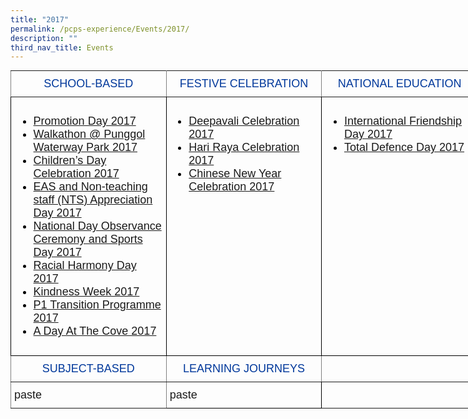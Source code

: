 ```yaml
---
title: "2017"
permalink: /pcps-experience/Events/2017/
description: ""
third_nav_title: Events
---
```

<style type="text/css">
.tg  {border-collapse:collapse;border-spacing:0;margin:0px auto;}
.tg td{border-color:black;border-style:solid;border-width:1px;font-family:Arial, sans-serif;font-size:14px;
  overflow:hidden;padding:10px 5px;word-break:normal;}
.tg th{border-color:black;border-style:solid;border-width:1px;font-family:Arial, sans-serif;font-size:14px;
  font-weight:normal;overflow:hidden;padding:10px 5px;word-break:normal;}
.tg .tg-wk4u{border-color:inherit;color:#00389b;font-size:18px;text-align:center;vertical-align:middle}
.tg .tg-3c46{border-color:#000000;color:#000000;font-size:18px;text-align:left;vertical-align:top}
.tg .tg-b94i{border-color:inherit;color:#00389B;font-size:18px;text-align:center;vertical-align:middle}
.tg .tg-fuxe{border-color:inherit;font-size:18px;text-align:left;vertical-align:top}
.tg .tg-nx8p{font-size:18px;text-align:left;vertical-align:top}
</style>
<table class="tg" style="undefined;table-layout: fixed; width: 748px">
<colgroup>
<col style="width: 249px">
<col style="width: 249px">
<col style="width: 250px">
</colgroup>
<tbody>
  <tr>
    <td class="tg-wk4u">SCHOOL-BASED</td>
    <td class="tg-wk4u">FESTIVE CELEBRATION</td>
    <td class="tg-wk4u">NATIONAL EDUCATION</td>
  </tr>
  <tr>
    <td class="tg-3c46"><ul>
<li><a href="https://punggolcovepri.moe.edu.sg/pcps-experience/events/2017/school-based/promotion-day-2017">Promotion Day 2017</a></li>
<li><a href="https://punggolcovepri.moe.edu.sg/pcps-experience/events/2017/school-based/walkathon-at-punggol-waterway-park">Walkathon @ Punggol Waterway Park 2017</a></li>
<li><a href="https://punggolcovepri.moe.edu.sg/pcps-experience/events/2017/school-based/children-s-day-celebration-2017">Children&rsquo;s Day Celebration 2017</a></li>
<li><a href="https://punggolcovepri.moe.edu.sg/pcps-experience/events/2017/school-based/eas-and-non-teaching-staff-nts-appreciation-day">EAS and Non-teaching staff (NTS) Appreciation Day 2017</a></li>
<li><a href="https://punggolcovepri.moe.edu.sg/pcps-experience/events/2017/school-based/national-day-observance-ceremony-and-sports-day-2017">National Day Observance Ceremony and Sports Day 2017</a></li>
<li><a href="https://punggolcovepri.moe.edu.sg/pcps-experience/events/2017/school-based/racial-harmony-day-2017">Racial Harmony Day 2017</a></li>
<li><a href="https://punggolcovepri.moe.edu.sg/pcps-experience/events/2017/school-based/kindness-week-2017">Kindness Week 2017</a></li>
<li><a href="https://punggolcovepri.moe.edu.sg/pcps-experience/events/2017/school-based/p1-transition-programme-2017">P1 Transition Programme 2017</a></li>
<li><a href="https://punggolcovepri.moe.edu.sg/pcps-experience/events/2017/school-based/a-day-at-the-cove-2017">A Day At The Cove 2017</a></li>
</ul></td>
    <td class="tg-3c46"><ul>
<li><a href="https://punggolcovepri.moe.edu.sg/pcps-experience/events/2017/festive-celebration/deepavali-celebration-2017">Deepavali Celebration 2017</a></li>
<li><a href="https://punggolcovepri.moe.edu.sg/pcps-experience/events/2017/festive-celebration/hari-raya-aidilfitri-celebration">Hari Raya Celebration 2017</a></li>
<li><a href="https://punggolcovepri.moe.edu.sg/pcps-experience/events/2017/festive-celebration/chinese-new-year-celebration">Chinese New Year Celebration 2017</a></li>
</ul></td>
    <td class="tg-3c46"><ul>
<li><a href="https://punggolcovepri.moe.edu.sg/pcps-experience/events/2017/national-education/international-friendship-day-2017">International Friendship Day 2017</a></li>
<li><a href="https://punggolcovepri.moe.edu.sg/pcps-experience/events/2017/national-education/total-defence-day-2017">Total Defence Day 2017</a></li>
</ul></td>
  </tr>
  <tr>
    <td class="tg-b94i">SUBJECT-BASED</td>
    <td class="tg-b94i">LEARNING JOURNEYS</td>
    <td class="tg-b94i"></td>
  </tr>
  <tr>
    <td class="tg-fuxe">paste</td>
    <td class="tg-nx8p">paste</td>
    <td class="tg-fuxe"></td>
  </tr>
</tbody>
</table>
